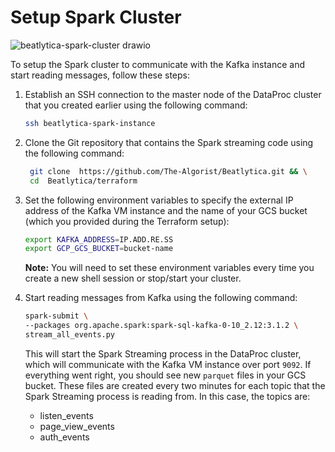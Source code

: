 # Setup Spark Cluster
![beatlytica-spark-cluster drawio](https://user-images.githubusercontent.com/83602292/233758022-59a1e246-0c11-418b-92ee-c810755aa404.png)



To setup the Spark cluster to communicate with the Kafka instance and start reading messages, follow these steps:

1. Establish an SSH connection to the master node of the DataProc cluster that you created earlier using the following command:

   ```bash
   ssh beatlytica-spark-instance
   ```

2. Clone the Git repository that contains the Spark streaming code using the following command:

   ```bash
    git clone  https://github.com/The-Algorist/Beatlytica.git && \
    cd  Beatlytica/terraform
   ```

3. Set the following environment variables to specify the external IP address of the Kafka VM instance and the name of your GCS bucket (which you provided during the Terraform setup):

   ```bash
   export KAFKA_ADDRESS=IP.ADD.RE.SS
   export GCP_GCS_BUCKET=bucket-name
   ```

   **Note:** You will need to set these environment variables every time you create a new shell session or stop/start your cluster.

4. Start reading messages from Kafka using the following command:

   ```bash
   spark-submit \
   --packages org.apache.spark:spark-sql-kafka-0-10_2.12:3.1.2 \
   stream_all_events.py
   ```

   This will start the Spark Streaming process in the DataProc cluster, which will communicate with the Kafka VM instance over port `9092`. If everything went right, you should see new `parquet` files in your GCS bucket. These files are created every two minutes for each topic that the Spark Streaming process is reading from. In this case, the topics are:

   - listen_events
   - page_view_events
   - auth_events
